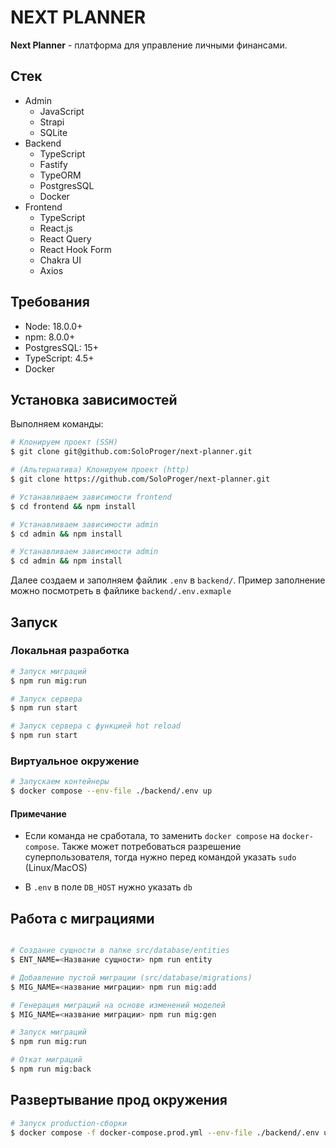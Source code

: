 # NEXT PLANNER

**Next Planner** - платформа для управление личными финансами.

## Стек

- Admin
    - JavaScript
    - Strapi
    - SQLite
- Backend
    - TypeScript
    - Fastify
    - TypeORM
    - PostgresSQL
    - Docker
- Frontend
    - TypeScript
    - React.js
    - React Query
    - React Hook Form
    - Chakra UI
    - Axios

## Требования

- Node: 18.0.0+
- npm: 8.0.0+
- PostgresSQL: 15+
- TypeScript: 4.5+
- Docker

## Установка зависимостей

Выполняем команды:

```bash
# Клонируем проект (SSH)
$ git clone git@github.com:SoloProger/next-planner.git

# (Альтернатива) Клонируем проект (http)
$ git clone https://github.com/SoloProger/next-planner.git

# Устанавливаем зависимости frontend
$ cd frontend && npm install

# Устанавливаем зависимости admin
$ cd admin && npm install

# Устанавливаем зависимости admin
$ cd admin && npm install
```

Далее создаем и заполняем файлик `.env` в `backend/`. Пример заполнение можно посмотреть в
файлике `backend/.env.exmaple`

## Запуск

### Локальная разработка

```bash
# Запуск миграций
$ npm run mig:run

# Запуск сервера
$ npm run start

# Запуск сервера с функцией hot reload
$ npm run start
```

### Виртуальное окружение

```bash
# Запускаем контейнеры
$ docker compose --env-file ./backend/.env up
```

#### Примечание

- Если команда не сработала, то заменить `docker compose` на `docker-compose`. Также может потребоваться разрешение
  суперпользователя, тогда нужно перед командой указать `sudo` (Linux/MacOS)

- В `.env` в поле `DB_HOST` нужно указать `db`

## Работа с миграциями

```bash

# Создание сущности в папке src/database/entities
$ ENT_NAME=<Название сущности> npm run entity

# Добавление пустой миграции (src/database/migrations)
$ MIG_NAME=<название миграции> npm run mig:add

# Генерация миграций на основе изменений моделей
$ MIG_NAME=<название миграции> npm run mig:gen

# Запуск миграций
$ npm run mig:run

# Откат миграций
$ npm run mig:back
```

## Развертывание прод окружения

```bash
# Запуск production-сборки
$ docker compose -f docker-compose.prod.yml --env-file ./backend/.env up -d
```
